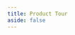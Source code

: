 ```yaml
---
title: Product Tour
aside: false
---
```


<script setup>

import Stack from '../vue-components/Stack.vue'
const cards = [
    {
        text: "The dashboard. Select a folder of content to describe; load a previously used folder or manage data pack data.",
        image: "./images/tour/desktop1.png",
    },
    {
        text: "Context aware help.",
        image: "./images/tour/desktop1a.png",
    },
    {
        text: `When the RO Crate file is loaded the root dataset is shown on the right along with a file browser on the left.
       In the navigation bar we can see which folder is loaded as well as controls to load a profile and access settings.
        `,
        image: "./images/tour/desktop2.png",
    },
    {
        text: `Selecting a entity of type 'File' will display a preview of that file. The preview can be full screened to get a better look at it.`,
        image: "./images/tour/desktop3.png",
    },
    {
        text: `Describo makes all of Schema.org available to you. In the image we can see all of the properties defined by schema.org
        for an entity of type Dataset; all the way back up the hierarchy to Thing. In addition, we can see what data types each property is expecting.
        The 'about' property expects an entity of type 'Thing' and describo will enforce that.`,
        image: "./images/tour/desktop4.png",
    },
    {
        text: `Entities can be created directly. 'Spatial Coverge' is expecting an entity of type place and describo provides controls
        to create a new entity. In this case, we are creating an entity of type place with the name 'Somewhere'.`,
        image: "./images/tour/desktop5.png",
    },
    {
        text: `Navigating to the entity we can then start managing its data. Shown is the Geometry component which enables creating
        a custom geometry for the Geo property.`,
        image: "./images/tour/desktop6.png",
    },
    {
        text: `Describo is totally configurable via profiles. Profiles are JSON files that describe how the interface looks and  what a user can do.
        Profiles can be loaded from your computer or from the Describo Profiles Repository. Profiles are cached locally for reuse.`,
        image: "./images/tour/desktop7.png",
    },
    {
        text: `When a profile is loaded, the view will adapt based on the content of that profile. In this case, the profile defines
        a tabbed layout for Dataset entities in addition to showing specific properties. This allows the profile author to define
        exactly how the UI should look for their users and guide them on what is required.`,
        image: "./images/tour/desktop8.png",
    },
    {
        text: `Describo is configurable. It supports English and Hungarian (for now) and there are controls for various aspects of its operation.`,
        image: ["./images/tour/desktop9.png", "./images/tour/describo-i18-en.png", "./images/tour/describo-i18-hu.png"],
    },
    {
        text: `There are controls to view the entities in the crate and jump directly to any entity wherever it is.`,
        image: "./images/tour/desktop10.png",
    },
    { text: `There is also a control to directly edit the context.`, image: "./images/tour/desktop11.png" },
    { text: `And one to preview the JSON linked data.`, image: "./images/tour/desktop12.png" },
    { text: `Describo is themable.`, image: "./images/tour/desktop13.png" },
    { text: `Describo can display crates in readonly mode.`, image: "./images/tour/desktop14.png" },
    {
        text: `Describo can display complex entities like actions and relationships that link other entities together.`,
        image: "./images/tour/desktop15.png",
    },
];
</script>

<Stack :cards="cards" class="p-4 bg-slate-100 rounded-lg"></Stack>
